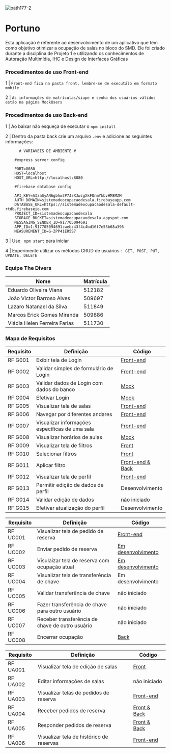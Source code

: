 ![path177-2](https://user-images.githubusercontent.com/86852231/178410101-d90a74ce-97fd-436a-8b4e-dd4555ff6e44.png) 

# Portuno


Esta aplicação é referente ao desenvolvimento de um aplicativo que tem como objetivo otimizar a ocupação de salas no bloco do SMD. Ele foi criado durante a disciplina de Projeto 1 e utilizando os conhecimentos de Autoração Multimídia, IHC e Design de Interfaces Gráficas

### Procedimentos de uso Front-end
  1 | `Front-end fica na pasta front, lembre-se de executálo em formato mobile`
  
  2 | `As informações de matrículas/siape e senha dos usuários válidos estão na página MockUsers`
  
### Procedimentos de uso Back-end
 1 | Ao baixar não esqueça de executar o `npm install`
  
 2 | Dentro da pasta back crie um arquivo `.env` e adicione as seguintes informações:
  
  ```
        # VARIÁVEIS DE AMBIENTE #

      #express server config

      PORT=8080
      HOST=localhost
      HOST_URL=http://localhost:8080

      #firebase database config

      API_KEY=AIzaSyAN6gbhw3P7JzXJwzgXkFQnmYkbvHM8MZM
      AUTH_DOMAIN=sistemadeocupacaodesala.firebaseapp.com
      DATABASE_URL=https://sistemadeocupacaodesala-default-rtdb.firebaseio.com
      PROJECT_ID=sistemadeocupacaodesala
      STORAGE_BUCKET=sistemadeocupacaodesala.appspot.com
      MESSAGING_SENDER_ID=917705094691
      APP_ID=1:917705094691:web:43f4c4bd16f7e55b68a396
      MEASUREMENT_ID=G-ZPP41ER5S7
  
  ```
 3 | Use ` npm start` para iniciar
 
 4 | Experimente utilizar os métodos CRUD de usuários : ` GET, POST, PUT, UPDATE, DELETE`
 
### Equipe The Divers
| Nome  |  Matrícula  | 
| ------------------- | ------------------- |
| Eduardo Oliveira Viana | 512182 |
| João Victor Barroso Alves | 509697 |
| Lazaro Natanael da Silva | 511849 |
| Marcos Erick Gomes Miranda | 509686 |
| Vládia Helen Ferreira Farias | 511730 |

### Mapa de Requisitos

| Requisito  |  Definição  |  Código   |
| ------------------- | ------------------- |--------------------------------|
|  RF G001 |  Exibir tela de Login | [Front-end](https://github.com/The-Divers/portuno-app/blob/d18a0e94245ed3494e8041ad270c8c5061005733/front/views/pages/login.ejs#L6-L27)|
|  RF G002 |  Validar simples de formulário de Login | [Front-end](https://github.com/The-Divers/portuno-app/blob/d18a0e94245ed3494e8041ad270c8c5061005733/front/views/pages/login.ejs#L14-L19)|
|  RF G003 |  Validar dados de Login com dados do banco | [Mock](https://github.com/The-Divers/portuno-app/blob/ae8a9b9ae0b8b69e3edd08a6e3221722dfa544a6/front/MockUsers.js#L43-L65)|
|  RF G004 |  Efetivar Login | [Mock](https://github.com/The-Divers/portuno-app/blob/ae8a9b9ae0b8b69e3edd08a6e3221722dfa544a6/front/MockUsers.js#L43-L75) |
|  RF G005 |  Visualizar tela de salas | [Front-end](https://github.com/The-Divers/portuno-app/blob/d18a0e94245ed3494e8041ad270c8c5061005733/front/views/pages/home.ejs#L26-L55) |
|  RF G006 |  Navegar por diferentes andares | [Front-end](https://github.com/The-Divers/portuno-app/blob/d18a0e94245ed3494e8041ad270c8c5061005733/front/views/pages/home.ejs#L5-L14) |
|  RF G007 |  Visualizar informações específicas de uma sala | [Front-end](https://github.com/The-Divers/portuno-app/blob/d18a0e94245ed3494e8041ad270c8c5061005733/front/views/partials/modal-sala.ejs#L1-L34) | 
|  RF G008 |  Visualizar horários de aulas | [Mock](https://github.com/The-Divers/portuno-app/blob/main/front/views/pages/horarios.ejs) | 
|  RF G009 |  Visualizar tela de filtros | [Front](https://github.com/The-Divers/portuno-app/blob/730397095c00394ab7f614f54c960670fd795b7d/front/views/partials/offcanvas-filtros.ejs#L1-L46) | 
|  RF G010 |  Selecionar filtros | [Front](https://github.com/The-Divers/portuno-app/blob/d18a0e94245ed3494e8041ad270c8c5061005733/front/views/partials/offcanvas-filtros.ejs#L1-L46) | 
|  RF G011 |  Aplicar filtro | [Front-end & Back](https://github.com/The-Divers/portuno-app/blob/c774dd6acca3525d9e93214419a34bcdacce2fef/front/routes.js#L69-L200) | 
|  RF G012 |  Visualizar tela de perfil | [Front-end](https://github.com/The-Divers/portuno-app/blob/d18a0e94245ed3494e8041ad270c8c5061005733/front/views/pages/perfil.ejs#L3-L37) | 
|  RF G013 |  Permitir edição de dados de perfil | Desenvolvimento | 
|  RF G014 |  Validar edição de dados | não iniciado | 
|  RF G015 |  Efetivar atualização do perfil | Desenvolvimento | 

| Requisito  |  Definição  |  Código   |
| ------------------- | ------------------- |--------------------------------|
|  RF UC001 | Visualizar tela de pedido de reserva | [Front-end](https://github.com/The-Divers/portuno-app/blob/14868c743cdc7b70c90c2a44c5ad986b25807299/front/views/pages/home.ejs#L88-L134) |
|  RF UC002 | Enviar pedido de reserva | [Em desenvolvimento](https://github.com/The-Divers/portuno-app/blob/c774dd6acca3525d9e93214419a34bcdacce2fef/front/routes.js#L202-L218) |
|  RF UC003 | Visulaizar tela de reserva com ocupação atual | [Em desenvolvimento](https://github.com/The-Divers/portuno-app/blob/c774dd6acca3525d9e93214419a34bcdacce2fef/front/views/pages/reservas.ejs#L6-L27) |
|  RF UC004 | Visualizar tela de transferência de chave |  Em desenvolvimento |
|  RF UC005 | Validar transferência de chave | não iniciado |
|  RF UC006 | Fazer transferência de chave para outro usuário | não iniciado |
|  RF UC007 | Receber transferência de chave de outro usuário | não iniciado |
|  RF UC008 | Encerrar ocupação | [Back](https://github.com/The-Divers/portuno-app/blob/main/back/routes.js) |

| Requisito  |  Definição  |  Código   |
| ------------------- | ------------------- |--------------------------------|
|  RF UA001 | Visualizar tela de edição de salas | [Front](https://github.com/The-Divers/portuno-app/blob/main/admin/views/partials/editar-sala.ejs)|
|  RF UA002 | Editar informações de salas| não iniciado |
|  RF UA003 | Visualizar telas de pedidos de reserva |[Front-end](https://github.com/The-Divers/portuno-app/blob/56de5c7a5561d656ceb6ed3fb730c462bef23947/admin/views/pages/pedidos.ejs#L41-L76) |
|  RF UA004 | Receber pedidos de reserva| [Front & Back](https://github.com/The-Divers/portuno-app/blob/3c4a29f0a15206e779af661656623ac2fcd25f14/admin/routes.js#L53-L65) |
|  RF UA005 | Responder pedidos de reserva | [Front & Back](https://github.com/The-Divers/portuno-app/blob/77020887aaa0ec221f9a815e7eb2dc0009bb14dc/admin/routes.js#L57-L87) |
|  RF UA006 | Visualizar tela de histórico de reservas | [Front-end](https://github.com/The-Divers/portuno-app/blob/56de5c7a5561d656ceb6ed3fb730c462bef23947/admin/views/pages/historico.ejs#L38-L78) |
